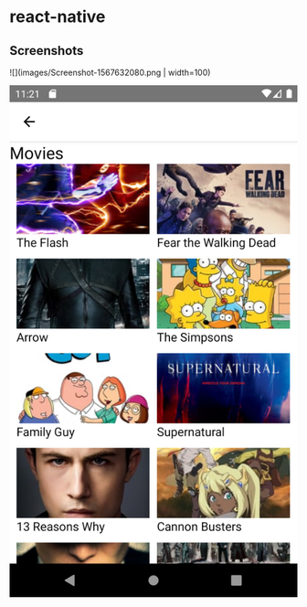 # react-native

## Screenshots


![](images/Screenshot-1567632080.png | width=100)

![](images/Screenshot_1567632069.png)
